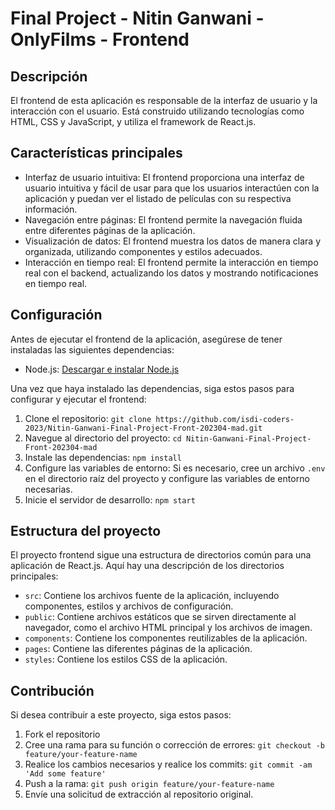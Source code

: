 # Final Project - Nitin Ganwani - OnlyFilms - Frontend

## Descripción

El frontend de esta aplicación es responsable de la interfaz de usuario y la interacción con el usuario. Está construido utilizando tecnologías como HTML, CSS y JavaScript, y utiliza el framework de React.js.

## Características principales

- Interfaz de usuario intuitiva: El frontend proporciona una interfaz de usuario intuitiva y fácil de usar para que los usuarios interactúen con la aplicación y puedan ver el listado de películas con su respectiva información.
- Navegación entre páginas: El frontend permite la navegación fluida entre diferentes páginas de la aplicación.
- Visualización de datos: El frontend muestra los datos de manera clara y organizada, utilizando componentes y estilos adecuados.
- Interacción en tiempo real: El frontend permite la interacción en tiempo real con el backend, actualizando los datos y mostrando notificaciones en tiempo real.

## Configuración

Antes de ejecutar el frontend de la aplicación, asegúrese de tener instaladas las siguientes dependencias:

- Node.js: [Descargar e instalar Node.js](https://nodejs.org)

Una vez que haya instalado las dependencias, siga estos pasos para configurar y ejecutar el frontend:

1. Clone el repositorio: `git clone https://github.com/isdi-coders-2023/Nitin-Ganwani-Final-Project-Front-202304-mad.git`
2. Navegue al directorio del proyecto: `cd Nitin-Ganwani-Final-Project-Front-202304-mad`
3. Instale las dependencias: `npm install`
4. Configure las variables de entorno: Si es necesario, cree un archivo `.env` en el directorio raíz del proyecto y configure las variables de entorno necesarias.
5. Inicie el servidor de desarrollo: `npm start`

## Estructura del proyecto

El proyecto frontend sigue una estructura de directorios común para una aplicación de React.js. Aquí hay una descripción de los directorios principales:

- `src`: Contiene los archivos fuente de la aplicación, incluyendo componentes, estilos y archivos de configuración.
- `public`: Contiene archivos estáticos que se sirven directamente al navegador, como el archivo HTML principal y los archivos de imagen.
- `components`: Contiene los componentes reutilizables de la aplicación.
- `pages`: Contiene las diferentes páginas de la aplicación.
- `styles`: Contiene los estilos CSS de la aplicación.

## Contribución

Si desea contribuir a este proyecto, siga estos pasos:

1. Fork el repositorio
2. Cree una rama para su función o corrección de errores: `git checkout -b feature/your-feature-name`
3. Realice los cambios necesarios y realice los commits: `git commit -am 'Add some feature'`
4. Push a la rama: `git push origin feature/your-feature-name`
5. Envíe una solicitud de extracción al repositorio original.
